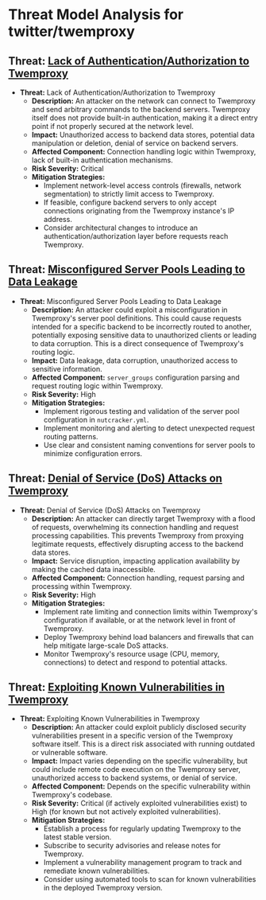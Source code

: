 # Threat Model Analysis for twitter/twemproxy

## Threat: [Lack of Authentication/Authorization to Twemproxy](./threats/lack_of_authenticationauthorization_to_twemproxy.md)

- **Threat:** Lack of Authentication/Authorization to Twemproxy
    - **Description:** An attacker on the network can connect to Twemproxy and send arbitrary commands to the backend servers. Twemproxy itself does not provide built-in authentication, making it a direct entry point if not properly secured at the network level.
    - **Impact:** Unauthorized access to backend data stores, potential data manipulation or deletion, denial of service on backend servers.
    - **Affected Component:** Connection handling logic within Twemproxy, lack of built-in authentication mechanisms.
    - **Risk Severity:** Critical
    - **Mitigation Strategies:**
        - Implement network-level access controls (firewalls, network segmentation) to strictly limit access to Twemproxy.
        - If feasible, configure backend servers to only accept connections originating from the Twemproxy instance's IP address.
        - Consider architectural changes to introduce an authentication/authorization layer before requests reach Twemproxy.

## Threat: [Misconfigured Server Pools Leading to Data Leakage](./threats/misconfigured_server_pools_leading_to_data_leakage.md)

- **Threat:** Misconfigured Server Pools Leading to Data Leakage
    - **Description:** An attacker could exploit a misconfiguration in Twemproxy's server pool definitions. This could cause requests intended for a specific backend to be incorrectly routed to another, potentially exposing sensitive data to unauthorized clients or leading to data corruption. This is a direct consequence of Twemproxy's routing logic.
    - **Impact:** Data leakage, data corruption, unauthorized access to sensitive information.
    - **Affected Component:** `server_groups` configuration parsing and request routing logic within Twemproxy.
    - **Risk Severity:** High
    - **Mitigation Strategies:**
        - Implement rigorous testing and validation of the server pool configuration in `nutcracker.yml`.
        - Implement monitoring and alerting to detect unexpected request routing patterns.
        - Use clear and consistent naming conventions for server pools to minimize configuration errors.

## Threat: [Denial of Service (DoS) Attacks on Twemproxy](./threats/denial_of_service__dos__attacks_on_twemproxy.md)

- **Threat:** Denial of Service (DoS) Attacks on Twemproxy
    - **Description:** An attacker can directly target Twemproxy with a flood of requests, overwhelming its connection handling and request processing capabilities. This prevents Twemproxy from proxying legitimate requests, effectively disrupting access to the backend data stores.
    - **Impact:** Service disruption, impacting application availability by making the cached data inaccessible.
    - **Affected Component:** Connection handling, request parsing and processing within Twemproxy.
    - **Risk Severity:** High
    - **Mitigation Strategies:**
        - Implement rate limiting and connection limits within Twemproxy's configuration if available, or at the network level in front of Twemproxy.
        - Deploy Twemproxy behind load balancers and firewalls that can help mitigate large-scale DoS attacks.
        - Monitor Twemproxy's resource usage (CPU, memory, connections) to detect and respond to potential attacks.

## Threat: [Exploiting Known Vulnerabilities in Twemproxy](./threats/exploiting_known_vulnerabilities_in_twemproxy.md)

- **Threat:** Exploiting Known Vulnerabilities in Twemproxy
    - **Description:** An attacker could exploit publicly disclosed security vulnerabilities present in a specific version of the Twemproxy software itself. This is a direct risk associated with running outdated or vulnerable software.
    - **Impact:**  Impact varies depending on the specific vulnerability, but could include remote code execution on the Twemproxy server, unauthorized access to backend systems, or denial of service.
    - **Affected Component:**  Depends on the specific vulnerability within Twemproxy's codebase.
    - **Risk Severity:** Critical (if actively exploited vulnerabilities exist) to High (for known but not actively exploited vulnerabilities).
    - **Mitigation Strategies:**
        - Establish a process for regularly updating Twemproxy to the latest stable version.
        - Subscribe to security advisories and release notes for Twemproxy.
        - Implement a vulnerability management program to track and remediate known vulnerabilities.
        - Consider using automated tools to scan for known vulnerabilities in the deployed Twemproxy version.

